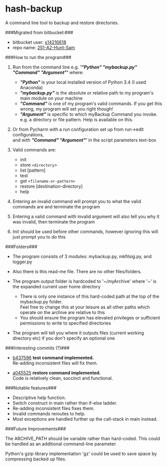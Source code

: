 # hash-backup

A command line tool to backup and restore directories.

###Migrated from bitbucket:###
 * bitbucket user: [s14216618](https://bitbucket.org/s14216618/)
 * repo name: [251-A2-Hunt-Sam](https://bitbucket.org/s14216618/251-a2-hunt-sam)


###How to run the program###
 1. Run from the command line e.g. _**'"Python" "mybackup.py" "Command" "Argument"'**_ where:
    * _**"Python"**_ is your local installed version of Python 3.4 (I used Anaconda)
    * _**"mybackup.py"**_ is the absolute or relative path to my program's main module on your machine
    * _**"Command"**_ is one of my program's valid commands. If you get this wrong, my program will set you right though!
    * _**"Argument"**_ is specific to which myBackup Command you invoke. e.g. a directory or file pattern. Help is available on this.

 2. Or from Pycharm with a run configuration set up from run->edit configurations,   
    and with _**"Command" "Argument"'**_ in the script parameters text-box

 3. Valid commands are:
    * init
    * store `<directory`>
    * list [pattern]
    * test
    * get `<filename-or-pattern>`
    * restore [destination-directory]
    * help 

 4. Entering an invalid command will prompt you to what the valid commands are and terminate the program

 5. Entering a valid command with invalid argument will also tell you why it was invalid, then terminate the program

 6. Init should be used before other commands, however ignoring this will just prompt you to do this

###Folders###
 * The program consists of 3 modules: mybackup.py, mkfilsig.py, and logger.py

 * Also there is this read-me file. There are no other files/folders.

 * The program output folder is hardcoded to '~/myArchive' where '~' is the expanded current user home directory

   * There is only one instance of this hard-coded path at the top of the mybackup.py folder.   
     Feel free to change this at your leisure as all other paths which operate on the archive are relative to this  
   * You should ensure the program has elevated privileges or sufficient permissions to write to specified directories

 * The program will tell you where it outputs files (current working directory etc) if you don't specify an optional one

###Interesting commits (?)###
 * [b437596](/../../commit/b437596701ed078cf20cc464227d877a2accca11) **test command implemented.**    
   Re-adding inconsistent files will fix them.   

 * [a045525](/../../commit/a04552535d790dc28fdcf8b896cf90ef87c69ea0) **restore command implemented.**    
   Code is relatively clean, succinct and functional.   

###Notable features###
*  Descriptive help function.      
*  Switch construct in main rather than if-else ladder.      
*  Re-adding inconsistent files fixes them.      
*  Invalid commands reroutes to help.      
*  Most exceptions are handled further up the call-stack in main instead.     


###Future Improvements###

The ARCHIVE_PATH should be variable rather than hard-coded. This could be handled as an additional command-line parameter.

Python's gzip library implementation 'gz' could be used to save space by compressing backed up files.
